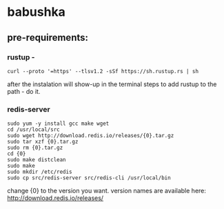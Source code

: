# babushka

## pre-requirements:
### rustup -
```
curl --proto '=https' --tlsv1.2 -sSf https://sh.rustup.rs | sh
```
after the instalation will show-up in the terminal steps to add rustup to the path - do it.

### redis-server
```
sudo yum -y install gcc make wget
cd /usr/local/src
sudo wget http://download.redis.io/releases/{0}.tar.gz
sudo tar xzf {0}.tar.gz
sudo rm {0}.tar.gz
cd {0}
sudo make distclean
sudo make
sudo mkdir /etc/redis
sudo cp src/redis-server src/redis-cli /usr/local/bin
```

change {0} to the version you want. version names are available here: http://download.redis.io/releases/
